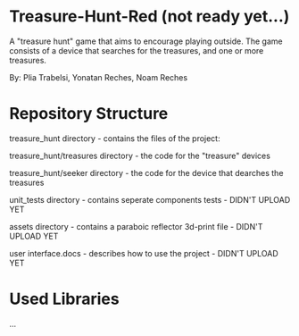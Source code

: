 # Treasure-Hunt-Red (not ready yet...)

A "treasure hunt" game that aims to encourage playing outside.
The game consists of a device that searches for the treasures, and one or more treasures.

By: Plia Trabelsi, Yonatan Reches, Noam Reches

# Repository Structure

treasure_hunt directory - contains the files of the project: 

   treasure_hunt/treasures directory - the code for the "treasure" devices
   
   treasure_hunt/seeker directory - the code for the device that dearches the treasures    

unit_tests directory - contains seperate components tests - DIDN'T UPLOAD YET

assets directory - contains a paraboic reflector 3d-print file - DIDN'T UPLOAD YET

user interface.docs - describes how to use the project - DIDN'T UPLOAD YET


# Used Libraries
...
